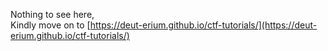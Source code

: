 Nothing to see here,  
Kindly move on to [https://deut-erium.github.io/ctf-tutorials/](https://deut-erium.github.io/ctf-tutorials/)
